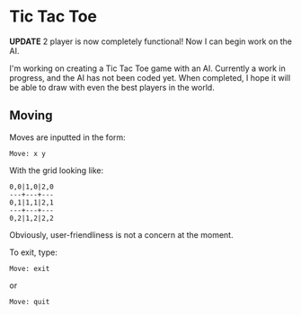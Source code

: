 Tic Tac Toe
===========

**UPDATE**
2 player is now completely functional!
Now I can begin work on the AI.

I'm working on creating a Tic Tac Toe game with an AI. Currently a work in
progress, and the AI has not been coded yet. When completed, I hope it will be
able to draw with even the best players in the world.

Moving
------

Moves are inputted in the form:

    Move: x y

With the grid looking like:

    0,0|1,0|2,0
    ---+---+---
    0,1|1,1|2,1
    ---+---+---
    0,2|1,2|2,2

Obviously, user-friendliness is not a concern at the moment.

To exit, type:
    
    Move: exit
    
or

    Move: quit

